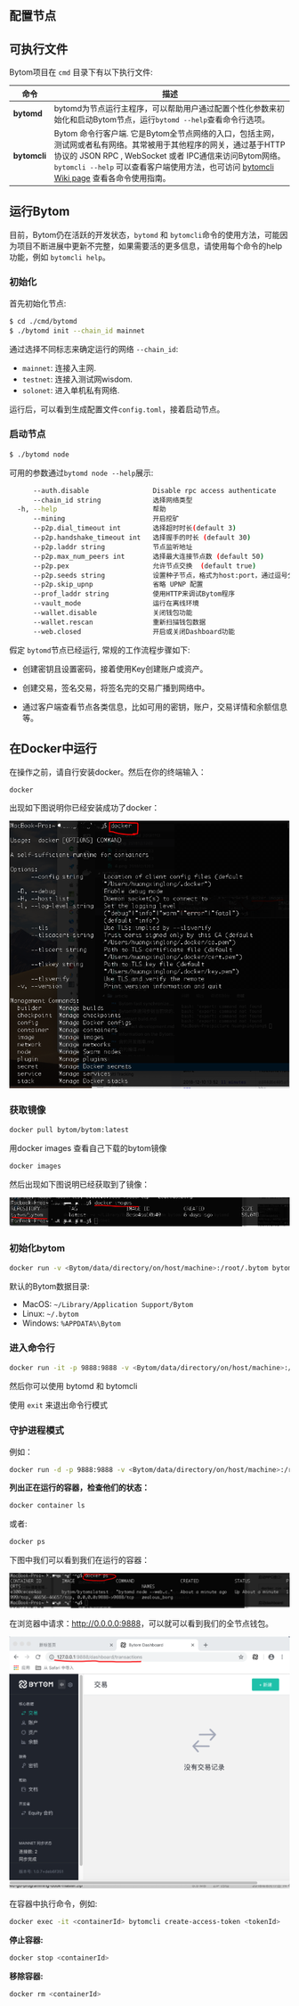 ## 配置节点

## 可执行文件

Bytom项目在 `cmd` 目录下有以下执行文件:

| 命令         | 描述                                                         |
| ------------ | ------------------------------------------------------------ |
| **bytomd**   | bytomd为节点运行主程序，可以帮助用户通过配置个性化参数来初始化和启动Bytom节点，运行`bytomd --help`查看命令行选项。 |
| **bytomcli** | Bytom 命令行客户端. 它是Bytom全节点网络的入口，包括主网，测试网或者私有网络。其常被用于其他程序的网关，通过基于HTTP协议的 JSON RPC , WebSocket 或者 IPC通信来访问Bytom网络。 `bytomcli --help` 可以查看客户端使用方法，也可访问 [bytomcli Wiki page](https://github.com/Bytom/bytom/wiki/Command-Line-Options) 查看各命令使用指南。 |



## 运行Bytom

目前，Bytom仍在活跃的开发状态，`bytomd` 和 `bytomcli`命令的使用方法，可能因为项目不断进展中更新不完整，如果需要活的更多信息，请使用每个命令的help功能，例如 `bytomcli help`。

### 初始化

首先初始化节点:

```bash
$ cd ./cmd/bytomd
$ ./bytomd init --chain_id mainnet
```

通过选择不同标志来确定运行的网络 `--chain_id`:

- `mainnet`: 连接入主网.
- `testnet`: 连接入测试网wisdom.
- `solonet`: 进入单机私有网络. 

运行后，可以看到生成配置文件`config.toml`，接着启动节点。



### 启动节点

```bash
$ ./bytomd node
```

可用的参数通过`bytomd node --help`展示:

```bash
      --auth.disable                Disable rpc access authenticate
      --chain_id string             选择网络类型
  -h, --help                        帮助
      --mining                      开启挖矿
      --p2p.dial_timeout int        选择超时时长(default 3)
      --p2p.handshake_timeout int   选择握手的时长 (default 30)
      --p2p.laddr string            节点监听地址
      --p2p.max_num_peers int       选择最大连接节点数 (default 50)
      --p2p.pex                     允许节点交换  (default true)
      --p2p.seeds string            设置种子节点，格式为host:port，通过逗号分隔
      --p2p.skip_upnp               省略 UPNP 配置
      --prof_laddr string           使用HTTP来调试Bytom程序
      --vault_mode                  运行在离线环境
      --wallet.disable              关闭钱包功能
      --wallet.rescan               重新扫描钱包数据
      --web.closed                  开启或关闭Dashboard功能
```

假定 `bytomd`节点已经运行, 常规的工作流程步骤如下:

- 创建密钥且设置密码，接着使用Key创建账户或资产。

- 创建交易，签名交易，将签名完的交易广播到网络中。

- 通过客户端查看节点各类信息，比如可用的密钥，账户，交易详情和余额信息等。



## 在Docker中运行

在操作之前，请自行安装docker。然后在你的终端输入：

```bash   
docker
```
   
出现如下图说明你已经安装成功了docker：

![avatar](https://raw.githubusercontent.com/huangxinglong/picture/master/201812/1203/1.png)



### 获取镜像

```bash
docker pull bytom/bytom:latest
```
用docker images 查看自己下载的bytom镜像  
 
```bash    
docker images
```
    
然后出现如下图说明已经获取到了镜像：

![avatar](https://raw.githubusercontent.com/huangxinglong/picture/master/201812/1203/4.png)

### 初始化bytom

```bash
docker run -v <Bytom/data/directory/on/host/machine>:/root/.bytom bytom:latest bytomd init --chain_id <chainId>
```

默认的Bytom数据目录:

- MacOS: `~/Library/Application Support/Bytom`
- Linux: `~/.bytom`
- Windows: `%APPDATA%\Bytom`

### 进入命令行

```bash
docker run -it -p 9888:9888 -v <Bytom/data/directory/on/host/machine>:/root/.bytom bytom:latest
```

然后你可以使用 bytomd 和 bytomcli

使用 `exit` 来退出命令行模式

### 守护进程模式

例如：

```bash
docker run -d -p 9888:9888 -v <Bytom/data/directory/on/host/machine>:/root/.bytom bytom:latest bytomd node --web.closed --auth.disable
```

**列出正在运行的容器，检查他们的状态：**

```bash
docker container ls
```

或者:

```bash
docker ps
```

下图中我们可以看到我们在运行的容器：
 
 ![avatar](https://github.com/huangxinglong/picture/raw/master/201812/1203/2.png)
  
    
在浏览器中请求：<http://0.0.0.0:9888>，可以就可以看到我们的全节点钱包。
 
 ![avatar](https://raw.githubusercontent.com/huangxinglong/picture/master/201812/1203/3.png)

在容器中执行命令，例如:

```bash
docker exec -it <containerId> bytomcli create-access-token <tokenId>
```

**停止容器:**

```bash
docker stop <containerId>
```

**移除容器:**

```bash
docker rm <containerId>
```

 


